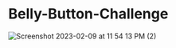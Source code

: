 # Belly-Button-Challenge
![Screenshot 2023-02-09 at 11 54 13 PM (2)](https://user-images.githubusercontent.com/115378440/218004632-f15e4a08-23d4-4ded-a7d2-2296ff0a3871.png)


